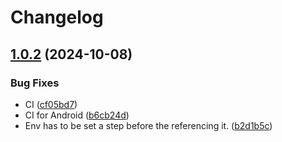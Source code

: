# Changelog

## [1.0.2](https://github.com/bscotch/igor-build/compare/v1.0.1...v1.0.2) (2024-10-08)


### Bug Fixes

* CI ([cf05bd7](https://github.com/bscotch/igor-build/commit/cf05bd77b8b4b75768313b9c700bd85296ada019))
* CI for Android ([b6cb24d](https://github.com/bscotch/igor-build/commit/b6cb24d4e36e512076a20f330f483da983cd3ae5))
* Env has to be set a step before the referencing it. ([b2d1b5c](https://github.com/bscotch/igor-build/commit/b2d1b5c43b6c1b79a4607f426a9ee3846e40521c))
